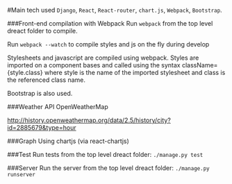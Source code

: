 #Main tech used
`Django`, `React`, `React-router`, `chart.js`, `Webpack`, `Bootstrap`.

###Front-end compilation with Webpack
Run `webpack` from the top level dreact folder to compile.

Run `webpack --watch` to compile styles and js on the fly during develop

Stylesheets and javascript are compiled using webpack. Styles are imported on a component bases and called using the syntax className={style.class} where style is the name of the imported stylesheet and class is the referenced class name.

Bootstrap is also used.

###Weather API
OpenWeatherMap

http://history.openweathermap.org/data/2.5/history/city?id=2885679&type=hour

###Graph
Using chartjs (via react-chartjs)


###Test
Run tests from the top level dreact folder:
`./manage.py test`

###Server
Run the server from the top level dreact folder:
`./manage.py runserver`